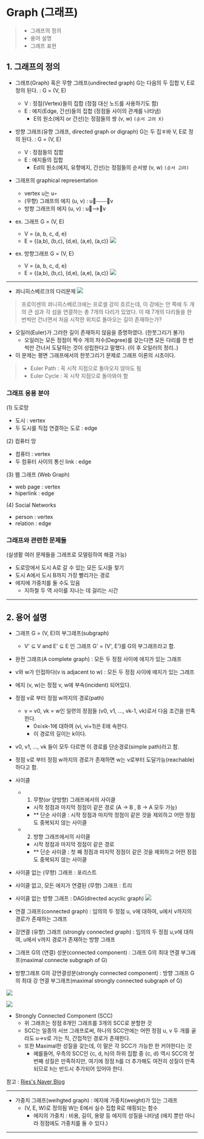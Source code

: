 # Graph (그래프)

> - 그래프의 정의
> - 용어 설명
> - 그래프 표현

## 1. 그래프의 정의

- 그래프(Graph) 혹은 무향 그래프(undirected graph) G는 다음의 두 집합 V, E로 정의 된다. : G = (V, E)
  - V : 정점(Vertex)들의 집합 (정점 대신 노드를 사용하기도 함)
  - E : 에지(Edge, 간선)들의 집합 (정점들 사이의 관계를 나타냄)
    - E의 원소(에지 or 간선)는 정점들의 쌍 (v, w) `(순서 고려 X)`
- 방향 그래프(유향 그래프, directed graph or digraph) G는 두 집ㅎ바 V, E로 정의 된다. : G = (V, E)

  - V : 정점들의 집합
  - E : 에지들의 집합
    - Ed의 원소(에지, 유향에지, 간선)는 정점들의 순서쌍 (v, w) `(순서 고려)`

- 그래프의 graphical representation
  - vertex u는 u◦
  - (무향) 그래프의 에지 (u, v) : u🔘⎯⎯⎯⎯🔘v
  - 방향 그래프의 에지 (u, v) : u🔘⟶🔘v
- ex. 그래프 G = (V, E)
  - V = {a, b, c, d, e}
  - E = {(a,b), (b,c), (d,e), (a,e), (a,c)}
    ![](https://images.velog.io/images/nathan29849/post/aaa689fe-0590-45ba-8c8e-96bb0dedc43f/image.png)
- ex. 방향그래프 G = (V, E)
  - V = {a, b, c, d, e}
  - E = {(a,b), (b,c), (d,e), (a,e), (a,c)}
    ![](https://images.velog.io/images/nathan29849/post/d4d3e70a-2642-4aa7-80fc-0591c75c064e/image.png)

---

- 쾨니히스베르크의 다리문제
  ![](https://images.velog.io/images/nathan29849/post/002f06fb-8039-4659-ba57-009902cee548/image.png)

> 프로이센의 쾨니히스베르크에는 프로셀 강이 흐르는데, 이 강에는 안 쪽에 두 개의 큰 섬과 각 섬을 연결하는 총 7개의 다리가 있었다. 이 때 7개의 다리들을 한 번씩만 건너면서 처음 시작한 위치로 돌아오는 길이 존재하는가?

- 오일러(Euler)가 그러한 길이 존재하지 않음을 증명하였다. (한붓그리기 불가)
  - 오일러는 모든 정점이 짝수 개의 차수(Degree)를 갖는다면 모든 다리를 한 번씩만 건너서 도달하는 것이 성립한다고 말했다. (이 후 오일러의 정리..)
- 이 문제는 평면 그래프에서의 한붓그리기 문제로 그래프 이론의 시초이다.

> - Euler Path : 꼭 시작 지점으로 돌아오지 않아도 됨
> - Euler Cycle : 꼭 시작 지점으로 돌아와야 함

### 그래프 응용 분야

(1) 도로망

- 도시 : vertex
- 두 도시를 직접 연결하는 도로 : edge

(2) 컴퓨터 망

- 컴퓨터 : vertex
- 두 컴퓨터 사이의 통신 link : edge

(3) 웹 그래프 (Web Graph)

- web page : vertex
- hiperlink : edge

(4) Social Networks

- person : vertex
- relation : edge

### 그래프와 관련한 문제들

(실생활 여러 문제들을 그래프로 모델링하여 해결 가능)

- 도로망에서 도시 A로 갈 수 있는 모든 도시들 찾기
- 도시 A에서 도시 B까지 가장 빨리가는 경로
- 에지에 가중치를 둘 수도 있음
  - 지하철 두 역 사이를 지나는 데 걸리는 시간

---

## 2. 용어 설명

- 그래프 G = (V, E)의 부그래프(subgraph)

  - V' ⊆ V and E' ⊆ E 인 그래프 G' = (V', E')를 G의 부그래프라고 함.

- 완전 그래프(A complete graph) : 모든 두 정점 사이에 에지가 있는 그래프
- v와 w가 인접하다(v is adjacent to w) : 모든 두 정점 사이에 에지가 있는 그래프
- 에지 (v, w)는 정점 v, w에 부속(incident) 되어있다.
- 정점 v로 부터 정점 w까지의 경로(path)
  - v = v0, vk = w인 일련의 정점들 (v0, v1, ..., vk-1, vk)로서 다음 조건을 만족한다.
    - 0≤i≤k-1에 대하여 (vi, vi+1)은 E에 속한다.
    - 이 경로의 길이는 k이다.
- v0, v1, ..., vk 들이 모두 다르면 이 경로를 단순경로(simple path)라고 함.
- 정점 v로 부터 정점 w까지의 경로가 존재하면 w는 v로부터 도달가능(reachable)하다고 함.

- 사이클

  - 1.  무향(or 양방향) 그래프에서의 사이클
    - 시작 정점과 마지막 정점이 같은 경로 (A -> B , B -> A 모두 가능)
    - \*\* 단순 사이클 : 시작 정점과 마지막 정점이 같은 것을 제외하고 어떤 정점도 중복되지 않는 사이클
  - 2.  방향 그래프에서의 사이클
    - 시작 정점과 마지막 정점이 같은 경로
    - \*\* 단순 사이클 : 첫 째 정점과 마지막 정점이 같은 것을 제외하고 어떤 정점도 중복되지 않는 사이클

- 사이클 없는 (무향) 그래프 : 포리스트
- 사이클 없고, 모든 에지가 연결된 (무향) 그래프 : 트리
- 사이클 없는 방향 그래프 : DAG(directed acyclic graph)
  ![](https://images.velog.io/images/nathan29849/post/d4a3c143-acc8-40e6-8f1d-21e5c1ac4648/image.png)
- 연결 그래프(connected graph) : 임의의 두 정점 u, v에 대하여, u에서 v까지의 경로가 존재하는 그래프
- 강연결 (유향) 그래프 (strongly connected graph) : 임의의 두 정점 u,v에 대하여, u에서 v까지 경로가 존재하는 방향 그래프
- 그래프 G의 (연결) 성분(connected component) : 그래프 G의 최대 연결 부그래프(maximal connecte subgraph of G)
- 방향그래프 G의 강연결성분(strongly connected component) : 방향 그래프 G의 최대 강 연결 부그래프(maximal strongly connected subgraph of G)

![](https://images.velog.io/images/nathan29849/post/c840a693-bfb5-4ce1-9459-705f1fb66567/image.png)

![](https://images.velog.io/images/nathan29849/post/03f26ab0-c9d7-45ce-ad62-0c3f892581eb/image.png)

- Strongly Connected Component (SCC)
  - 위 그래프는 정점 8개인 그래프를 3개의 SCC로 분할한 것
  - SCC는 일종의 서브 그래프로써, 하나의 SCC안에는 어떤 정점 u, v 두 개를 골라도 u->v로 가는 직, 간접적인 경로가 존재한다.
  - 또한 Maximal한 성질을 갖는데, 이 말은 각 SCC가 가능한 한 커야한다는 것
    - 예를들어, 우측의 SCC인 {c, d, h}의 하위 집합 중 {c, d} 역시 SCC의 첫 번째 성질은 만족하지만, 여기에 정점 h를 더 추가해도 여전히 성질이 만족되므로 h는 반드시 추가되어 있어야 한다.

참고 : [Ries's Naver Blog](https://m.blog.naver.com/PostView.nhn?blogId=kks227&logNo=220802519976&proxyReferer=https:%2F%2Fwww.google.com%2F)

---

- 가중치 그래프(weihgted graph) : 에지에 가중치(weight)가 있는 그래프
  - (V, E, W)로 정의됨
    W는 E에서 실수 집합 R로 매핑되는 함수
    - 에지의 가중치 : 비용, 길이, 용량 등 에지의 성질을 나타냄
      (에지 뿐만 아니라 정점에도 가중치를 둘 수 있다.)

---
